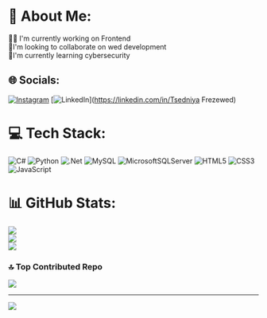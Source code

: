 
# 💫 About Me:
👩‍💻 I'm currently working on Frontend<br>🤝I'm looking to collaborate on wed development<br>🌱I'm currently learning cybersecurity<br>


## 🌐 Socials:
[![Instagram](https://img.shields.io/badge/Instagram-%23E4405F.svg?logo=Instagram&logoColor=white)](https://instagram.com/itstsedi) [![LinkedIn](https://img.shields.io/badge/LinkedIn-%230077B5.svg?logo=linkedin&logoColor=white)](https://linkedin.com/in/Tsedniya Frezewed) 

# 💻 Tech Stack:
![C#](https://img.shields.io/badge/c%23-%23239120.svg?style=for-the-badge&logo=csharp&logoColor=white) ![Python](https://img.shields.io/badge/python-3670A0?style=for-the-badge&logo=python&logoColor=ffdd54) ![.Net](https://img.shields.io/badge/.NET-5C2D91?style=for-the-badge&logo=.net&logoColor=white) ![MySQL](https://img.shields.io/badge/mysql-4479A1.svg?style=for-the-badge&logo=mysql&logoColor=white) ![MicrosoftSQLServer](https://img.shields.io/badge/Microsoft%20SQL%20Server-CC2927?style=for-the-badge&logo=microsoft%20sql%20server&logoColor=white) ![HTML5](https://img.shields.io/badge/html5-%23E34F26.svg?style=for-the-badge&logo=html5&logoColor=white) ![CSS3](https://img.shields.io/badge/css3-%231572B6.svg?style=for-the-badge&logo=css3&logoColor=white) ![JavaScript](https://img.shields.io/badge/javascript-%23323330.svg?style=for-the-badge&logo=javascript&logoColor=%23F7DF1E)
# 📊 GitHub Stats:
![](https://github-readme-stats.vercel.app/api?username=Tsedniya&theme=dark&hide_border=false&include_all_commits=false&count_private=false)<br/>
![](https://github-readme-streak-stats.herokuapp.com/?user=Tsedniya&theme=dark&hide_border=false)<br/>
![](https://github-readme-stats.vercel.app/api/top-langs/?username=Tsedniya&theme=dark&hide_border=false&include_all_commits=false&count_private=false&layout=compact)

### 🔝 Top Contributed Repo
![](https://github-contributor-stats.vercel.app/api?username=Tsedniya&limit=5&theme=dark&combine_all_yearly_contributions=true)

---
[![](https://visitcount.itsvg.in/api?id=Tsedniya&icon=0&color=0)](https://visitcount.itsvg.in)

<!-- Proudly created with GPRM ( https://gprm.itsvg.in ) -->
